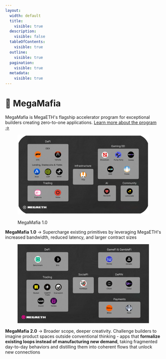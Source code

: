 ```yaml
---
layout:
  width: default
  title:
    visible: true
  description:
    visible: false
  tableOfContents:
    visible: true
  outline:
    visible: true
  pagination:
    visible: true
  metadata:
    visible: true
---
```


# 🐰 MegaMafia

MegaMafia is MegaETH's flagship accelerator program for exceptional builders creating zero-to-one applications. [Learn more about the program →](../../guide/builder-guide/programs.md#id-2.-megamafia-2.0-the-premier-accelerator-program)

<figure><img src="../../.gitbook/assets/image (1).png" alt=""><figcaption><p>MegaMafia 1.0</p></figcaption></figure>

**MegaMafia 1.0** → Supercharge existing primitives by leveraging MegaETH's increased bandwidth, reduced latency, and larger contract sizes

<figure><img src="../../.gitbook/assets/MegaMafia 2.0.png" alt=""><figcaption></figcaption></figure>

**MegaMafia 2.0** → Broader scope, deeper creativity. Challenge builders to imagine product spaces outside conventional thinking - apps that **formalize existing loops instead of manufacturing new demand**, taking fragmented day-to-day behaviors and distilling them into coherent flows that unlock new connections
